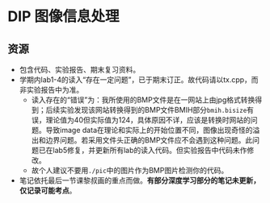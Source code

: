 # DIP 图像信息处理

## 资源
+ 包含代码、实验报告、期末复习资料。
+ 学期内lab1-4的读入“存在一定问题”，已于期末订正。故代码请以tx.cpp，而非实验报告中为准。
    - 读入存在的“错误”为：我所使用的BMP文件是在一网站上由jpg格式转换得到；后续实验发现该网站转换得到的BMP文件BMIH部分`bmih.bisize`有误，理论值为40但实际值为124，具体原因不详，应该是转换时网站的问题。导致image data在理论和实际上的开始位置不同，图像出现奇怪的溢出和边界问题。若采用文件头正确的BMP文件应不会遇到这种问题。此问题已在lab5修复，并更新所有lab的读入代码。但实验报告中代码未作修改。
    - 故个人建议不要用`./pic`中的图片作为BMP图片检测你的代码。
+ 笔记依托最后一节课黎叔画的重点而做。**有部分深度学习部分的笔记未更新，仅记录可能考点**。